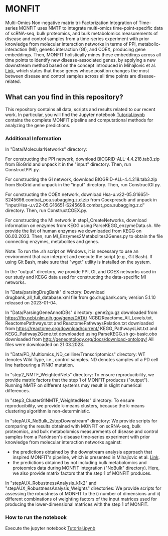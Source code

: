 # MONFIT
Multi-Omics Non-negative matrix tri-Factorization Integration of Time-series
MONFIT uses NMTF to integrate multi-omics time-point-specific data of scRNA-seq, bulk proteomics, and bulk metabolomics measurements of disease and control samples from a time-series experiment with prior knowledge from molecular interaction networks in terms of PPI, metabolic-interaction (MI), genetic interaction (GI), and COEX, producing gene embeddings. Then, MONFIT holistically mines these embeddings across all time points to identify new disease-associated genes, by applying a new downstream method based on the concept introduced in Mihajlovic et al. [Link](https://doi.org/10.1038/s41598-024-61844-3), which states that those genes whose position changes the most between disease and control samples across all time points are disease-related. 

## What can you find in this repository?
This repository contains all data, scripts and results related to our recent work. 
In particular, you will find the Jupyter notebook [Tutorial.ipynb](https://github.com/KatarinaMihajlovic/MONFIT/blob/main/Tutorial.ipynb) contains the complete MONFIT pipeline and computational methods for analyzing the gene predictions.

### Additional Information
In "Data/MolecularNetworks" directory:

For constructing the PPI network, download BIOGRID-ALL-4.4.218.tab3.zip from BioGrid and unpack it in the "input" directory. Then, run ConstructPPI.py.

For constructing the GI network, download BIOGRID-ALL-4.4.218.tab3.zip from BioGrid and unpack in the "input" directory. Then, run ConstructGI.py.

For constructing the COEX network, download Hsa-u.v22-05.G16651-S245698.combat_pca.subagging.z.d.zip from Coexpresdb and unpack in "input/Hsa-u.v22-05.G16651-S245698.combat_pca.subagging.z.d" directory. Then, run ConstructCOEX.py.

For constructing the MI network in step1_CreateNetworks, download information on enzymes from KEGG using ParseKEGG_enzymeData.sh. We provide the list of human enzymes we downloaded from KEGG on 06.03.2023. Then, run MI_Enzymes2Metabolites2Genes.py to obtain the file connecting enzymes, metabolites and genes.

Note: To run the .sh script on Windows, it is necessary to use an environment that can interpret and execute the script (e.g., Git Bash). If using Git Bash, make sure that "wget" utility is installed on the system.

In the "output" directory, we provide PPI, GI, and COEX networks used in our study and KEGG data used for constructing the data-specific MI networks.

In "Data/parsingDrugBank" directory:
Download drugbank_all_full_database.xml file from go.drugbank.com; version 	5.1.10 released on 2023-01-04.

In "Data/ParsingGeneAnnotDBs" directory:
gene2go.gz downloaded from https://ftp.ncbi.nlm.nih.gov/gene/DATA/
NCBI2Reactome_All_Levels.txt, ReactomePathways.txt and ReactomePathwaysRelation.txt downloaded from https://reactome.org/download/current/
KEGG_PathwaysList.txt and KEGG_Pathway2Gene.txt downloaded using ParseKEGG.sh
go-basic.obo downloaded from http://geneontology.org/docs/download-ontology/
All files were downloaded on 21.03.2023.

In "Data/PD_Multiomics_ND_cellline/Transcriptomics" directory:
WT denotes Wild Type, i.e., control samples.
ND denotes samples of a PD cell line harbouring a PINK1 mutation.

In "step2_NMTF_WeightedNets" directory:
To ensure reproducibility, we provide matrix factors that the step 1 of MONFIT produces ("output"). Running NMTF on different systems may result in slight numerical differences.

In "step3_ClusterG1NMTF_WeightedNets" directory:
To ensure reproducibility, we provide k-means clusters, because the k-means clustering algorithm is non-deterministic.

In "stepAUX_NoBulk_2stepDownstream" directory:
We provide scripts for comparing the results obtained with MONFIT on scRNA-seq, bulk proteomics, and bulk metabolomics measurements of disease and control samples from a Parkinson's disease time-series experiment with prior knowledge from molecular interaction networks against:
- the predictions obtained by the downstream analysis approach that inspired MONFIT's pipeline, which is presented in Mihajlovic et al. [Link](https://doi.org/10.1038/s41598-024-61844-3).
- the predictions obtained by not including bulk metabolomics and proteomics data during MONFIT integration ("NoBulk" directory). Here, we also provide matrix factors that the step 1 of MONFIT produces.

In "stepAUX_RobustnessAnalysis_k1k2" and "stepAUX_RobustnessAnalysis_Weights" directories:
We provide scripts for assessing the robustness of MONFIT to the i) number of dimensions and ii) different combinations of weighting factors of the input matrices used for producing the lower-dimensional matrices with the step 1 of MONFIT.


### How to run the notebook
Execute the jupyter notebook [Tutorial.ipynb](https://github.com/KatarinaMihajlovic/MONFIT/blob/main/Tutorial.ipynb) 

